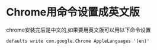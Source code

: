 # Chrome用命令设置成英文版

chrome安装完后是中文的,如果要用英文版可以用以下命令设置
```
defaults write com.google.Chrome AppleLanguages '(en)'
```
